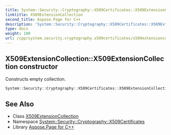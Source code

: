 ```yaml
---
title: System::Security::Cryptography::X509Certificates::X509ExtensionCollection::X509ExtensionCollection constructor
linktitle: X509ExtensionCollection
second_title: Aspose.Page for C++
description: 'System::Security::Cryptography::X509Certificates::X509ExtensionCollection::X509ExtensionCollection constructor. Constructs empty collection in C++.'
type: docs
weight: 100
url: /cpp/system.security.cryptography.x509certificates/x509extensioncollection/x509extensioncollection/
---
```

## X509ExtensionCollection::X509ExtensionCollection constructor


Constructs empty collection.

```cpp
System::Security::Cryptography::X509Certificates::X509ExtensionCollection::X509ExtensionCollection()=default
```

## See Also

* Class [X509ExtensionCollection](../)
* Namespace [System::Security::Cryptography::X509Certificates](../../)
* Library [Aspose.Page for C++](../../../)
